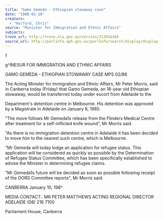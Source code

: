 ```yaml
---
title: "Gamo Gemeda - Ethiopian stowaway case"
date: "1986-01-10"
creators:
  - "Hurford, Chris"
source: "Minister for Immigration and Ethnic Affairs"
subjects:
trove_url: http://trove.nla.gov.au/version/213916104
source_url: http://parlinfo.aph.gov.au/parlInfo/search/display/display.w3p;query=Id%3A%22media/pressrel/HPR04000494%22
---
```


 1

 g^INESUR FOR IMMIGRATION   AND ETHNIC AFFAIRS

 GAMO GEMEDA - ETHIOPIAN STOWAWAY CASE MPS 02/86

 The Acting Minister for Immigration and Ethnic Affairs, Mr Peter Morris, said in Canberra today (Friday) that  Gamo Gemeda, an 18-year old Ethiopian stowaway, would be  transferred today under escort from Adelaide to the 

 Department's detention centre in Melbourne. His detention  was approved by a Magistrate in Adelaide on January 8,  1985.

 "The move follows Mr Gemeda1s release from the Flinders  Medical Centre after treatment for a self-inflicted knife  wound", Mr Morris said.

 "As there is no immigration detention centre in Adelaide  it has been decided to move him to the nearest such  centre, which is Melbourne.

 "Mr Gemeda will today lodge an application for refugee  status. This application will be considered as quickly as  possible by the Determination of Refugee Status Committee,  which has been specifically established to advise the  Minister in determining refugee claims.

 "Mr Gemeda1s future will be decided as soon as possible  following receipt of the DORS Committee reports", Mr Morris said.

 CANBERRA  January 10, 198^

 MEDIA CONTACT:.  MR PETER MATTHEWS ACTING REGIONAL DIRECTOR ADELAIDE  (08) 216 7100

 Parliament House, Canberra


